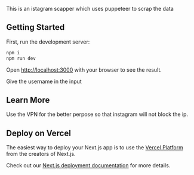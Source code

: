 This is an  istagram scapper which uses puppeteer to scrap the data

## Getting Started

First, run the development server:

```bash
npm i 
npm run dev
```

Open [http://localhost:3000](http://localhost:3000) with your browser to see the result.

Give the username in the input 



## Learn More

Use the VPN for the better perpose so that instagram will not block the ip.





## Deploy on Vercel

The easiest way to deploy your Next.js app is to use the [Vercel Platform](https://vercel.com/new?utm_medium=default-template&filter=next.js&utm_source=create-next-app&utm_campaign=create-next-app-readme) from the creators of Next.js.

Check out our [Next.js deployment documentation](https://nextjs.org/docs/app/building-your-application/deploying) for more details.
